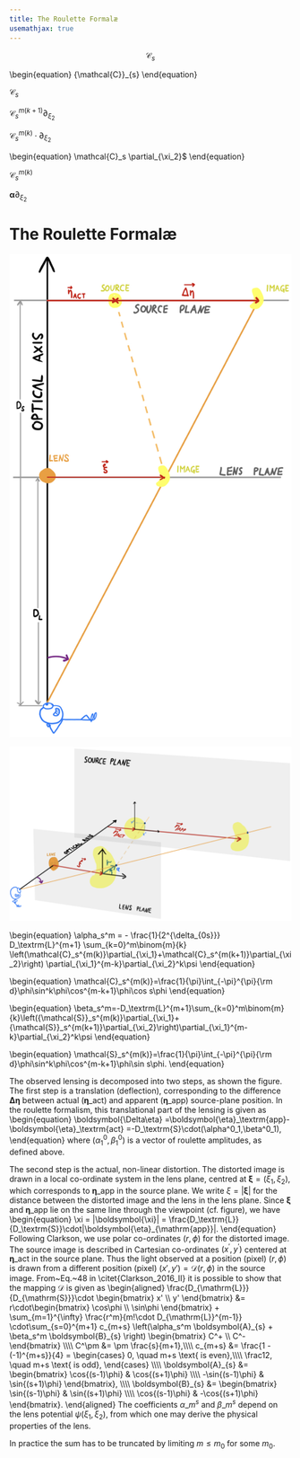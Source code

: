 ```yaml
---
title: The Roulette Formalæ
usemathjax: true
---
```


$$
{\mathcal{C}}_{s}
$$

\begin{equation}
{\mathcal{C}}_{s}
\end{equation}

${\mathcal{C}}_{s}$

${\mathcal{C}^{m(k+1)}_{s}} { \partial_{\xi_2} }$

$\mathcal{C}_s^{m(k)}\cdot \partial_{\xi_2}$

\begin{equation}
\mathcal{C}\_s \partial_{\xi_2}$
\end{equation}

$\mathcal{C}_s^{m(k)}$

$\boldsymbol{\alpha}\partial_{\xi_2}$

# The Roulette Formalæ



![The figure shows the set-up for the flat-sky approximation, with the source plane (the lens plane) a distance $D_{\mathrm{S}}$ ($D_{\mathrm{L}}$) from the observer.](Model_2Db.jpeg)

![The figure shows the set-up for the model used. In particular, the local coordinate systems used in the source plane and lens plane are shown.](/docs/model/Model_3D.jpeg)


\begin{equation}
\alpha\_s^m = - \frac{1}{2^{\delta\_{0s}}} D\_\textrm{L}^{m+1}
\sum\_{k=0}^m\binom{m}{k}
  \left(\mathcal{C}\_s^{m(k)}\partial\_{\xi\_1}+\mathcal{C}\_s^{m(k+1)}\partial\_{\xi\_2}\right)
\partial\_{\xi\_1}^{m-k}\partial\_{\xi\_2}^k\psi
\end{equation}

\begin{equation}
   \mathcal{C}\_s^{m(k)}=\frac{1}{\pi}\int\_{-\pi}^{\pi}{\rm d}\phi\sin^k\phi\cos^{m-k+1}\phi\cos s\phi
\end{equation}

\begin{equation}
   \beta\_s^m=-D\_\textrm{L}^{m+1}\sum\_{k=0}^m\binom{m}{k}\left({\mathcal{S}}\_s^{m(k)}\partial\_{\xi\_1}+{\mathcal{S}}\_s^{m(k+1)}\partial\_{\xi\_2}\right)\partial\_{\xi\_1}^{m-k}\partial\_{\xi\_2}^k\psi
\end{equation}

\begin{equation}
   \mathcal{S}\_s^{m(k)}=\frac{1}{\pi}\int\_{-\pi}^{\pi}{\rm d}\phi\sin^k\phi\cos^{m-k+1}\phi\sin s\phi.
\end{equation}

The observed lensing is decomposed into two steps, as shown the figure.
The first step is a translation (deflection), corresponding to the difference 
$\boldsymbol{\Delta\eta}$ between actual 
($\boldsymbol{\eta}\_\textrm{act}$)
and apparent 
($\boldsymbol{\eta}\_\textrm{app}$) source-plane position.
In the roulette formalism, this translational part of the lensing is given as
\begin{equation}
   \boldsymbol{\Delta\eta}
   =\boldsymbol{\eta}\_\textrm{app}-\boldsymbol{\eta}\_\textrm{act}
   =-D\_\textrm{S}\cdot(\alpha^0\_1,\beta^0\_1),
\end{equation}
where $(\alpha^0_1,\beta^0_1)$ is a vector of roulette amplitudes, as
defined above.

The second step is the actual, non-linear distortion.
The distorted image is drawn in a local co-ordinate system in the lens
plane, centred at $\boldsymbol{\xi}=(\xi_1,\xi_2)$, which corresponds to 
$\boldsymbol{\eta}\_\textrm{app}$ in the source plane.
We write $\xi=|\boldsymbol{\xi}|$ for the distance between the distorted
image and the lens in the lens plane.
Since $\boldsymbol{\xi}$ and $\boldsymbol{\eta}\_{\mathrm{app}}$ lie on the same
line through the viewpoint (cf. figure), we have
\begin{equation}
  \xi = |\boldsymbol{\xi}| = \frac{D\_\textrm{L}}{D\_\textrm{S}}\cdot|\boldsymbol{\eta}\_{\mathrm{app}}|.
\end{equation}
Following Clarkson, we use polar co-ordinates $(r,\phi)$ for the
distorted image.
The source image is described in Cartesian co-ordinates $(x^\prime,y^\prime)$ centered
at $\boldsymbol{\eta}\_\textrm{act}$ in the source plane.
Thus the light observed at a position (pixel) $(r,\phi)$ is drawn from
a different position (pixel) $(x',y')=\mathcal{D}$$(r,\phi)$ in the source image.
From~Eq.~48 in \citet{Clarkson_2016_II} it is possible to show that 
the mapping $\mathcal{D}$ is given as
\begin{aligned}
      \frac{D\_{\mathrm{L}}}{D\_{\mathrm{S}}}\cdot
   \begin{bmatrix} x' \\\\ y' \end{bmatrix} &=
   r\cdot\begin{bmatrix} \cos\phi \\\\ \sin\phi \end{bmatrix} 
      + \sum\_{m=1}^{\infty} \frac{r^m}{m!\cdot D\_{\mathrm{L}}^{m-1}}
      \cdot\sum\_{s=0}^{m+1} c\_{m+s}
       \left(\alpha\_s^m \boldsymbol{A}\_{s} + \beta\_s^m \boldsymbol{B}\_{s} \right) 
       \begin{bmatrix} C^+ \\\\ C^- \end{bmatrix}
   \\\\\\\\
   C^\pm &= \pm \frac{s}{m+1},\\\\\\\\
   c\_{m+s} &= 
      \frac{1 - (-1)^{m+s}}{4} =
   \begin{cases}
      0, \quad m+s \text{ is even},\\\\\\\\
      \frac12, \quad m+s \text{ is odd},
   \end{cases}
\\\\\\\\
    \boldsymbol{A}\_{s} &= \begin{bmatrix}
    \cos{(s-1)\phi} & \cos{(s+1)\phi} \\\\\\\\
    -\sin{(s-1)\phi} &  \sin{(s+1)\phi} \end{bmatrix},
    \\\\\\\\
    \boldsymbol{B}\_{s} &=
    \begin{bmatrix} 
        \sin{(s-1)\phi} & \sin{(s+1)\phi} \\\\\\\\
        \cos{(s-1)\phi} & -\cos{(s+1)\phi} 
    \end{bmatrix}.
\end{aligned}
The coefficients $\alpha\_m^s$ and $\beta\_m^s$ depend on the lens potential
$\psi(\xi_1,\xi_2)$, from which one may derive the physical properties of the lens.

In practice the sum has to be truncated by limiting $m\le m_0$ for some $m_0$.

